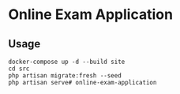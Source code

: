 # Online Exam Application

## Usage
    docker-compose up -d --build site
    cd src
    php artisan migrate:fresh --seed
    php artisan serve# online-exam-application
